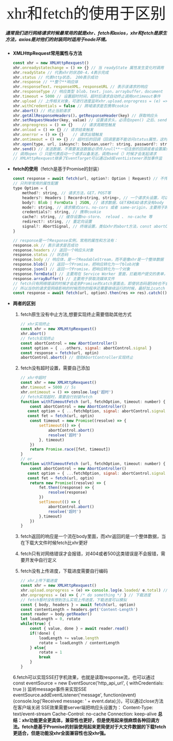 <center><font face="黑体" size=24 >xhr和fetch的使用于区别</font></center>

##### 通常我们进行网络请求时候最常用的就是xhr、fetch和axios，xhr和fetch是原生方法，axios是对他们的封装同时适用于node环境。

* **XMLHttpRequest常用属性与方法**

  ```javascript
  const xhr = new XMLHttpRexquest()
  xhr.onreadystatechange = () => {} // 当 readyState 属性发生变化时调用
  xhr.readyState // 代表xhr的状态0-4，4表示完成
  xhr.status // 代表http状态， 200表示成功
  xhr.response // **整个**响应体
  xhr.responseText，responseXML，responseURL // 表示该请求的响应
  xhr.responseType // 响应类型 blob，text，json，arraybuffer，document
  xhr.timeout = 5000 // 设置超时时间，超时后请求自动终止调用ontimeout事件
  xhr.upload // 上传相关对象，可进行进度监听xhr.upload.onprogress = (e) => console.log(e.loaded/ e.total)
  xhr.withCredentials = false // 跨域请求是否携带cookie
  xhr.abort() // 终止当前请求
  xhr.getAllResponseHeaders()，getResponseHeader(key) // 获取响应头
  xhr.setRequestHeader(key, value) // 设置请求头，必须在open() 之后、send() 之前调用
  xhr.onpreogress = () => {}	// 请求周期性触发
  xhr.onload = () => {}	// 请求结束触发
  xhr.onerror = () => {}	// 请求出错触发
  xhr.ontimeout = () => {} // 超时后的回调（回调里面不能访问status属性，这时readyState已变成4）
  xhr.open(type, url, isAsync?: boolean,user?: string, password?: string) // 初始化请求,请求类型必须是大写,user, password用于认证之类操作默认为null
  xhr.send() // 发送数据，不需要发送数据必须传入null**一切注册的回调或者设置属性尽量都要放在open和send之前**
  // 调用open（）只是代表启动一个请求以备发送，调用send（）时候才会发起请求
  // XMLHttpRexquest继承了EventTarget可以通过addEventListener添加事件监
  ```

* **fetch的使用**（fetch是基于Promise的封装）

  ```javascript
  const response = await fetch(url, option?: Option | Request) // 不传option默认是get请求，Request对象属性和Option类似
  // 只列举常用的属性配置 
  type Option = {
      method?: string, // 请求方法，GET，POST等
      headers?: Headers | Record<string, string>, // 一个请求头设置，可以是一个对象也可以是一个new Headers实例
      body?: Blob | FormData | JSON, // 请求数据，GET和HEAD请求没有body
      mode?: string, // 请求模式cors、no-cors 或者 same-origin，主要用于跨域这些
      credentials?: string, // 携带cookie 
      cache?: string, // 缓存设置no-store、 reload 、 no-cache 等   
      redirect?: string, // 重定向设置     
      signal?: AbortSignal, // 终端设置，类似xhr的abort方法，const abortControl = new AbortController()；option.signal = abortControl.signal, 调用abortControl.abort()就可以终止请求      
  }
  
  // response是一个Response实例，常用的属性和方法有：
  response.ok // 表示请求是否成功
  response.headers // 返回一个响应头对象
  response.status // 状态码
  response.body // 响应体，是一个ReadableStream，而不是像xhr是一个整体数据
  response.blob() // 返回一个Promise，把响应转化为一个blob对象
  response.json() // 返回一个Promise，把响应转化为一个对象
  response.formData() // 主要用在 Service Worker 里面，拦截用户提交的表单，修改某些数据以后，再提交给服务器
  response.arrayBuffer() // 主要用于获取流媒体文件
  // fetch只有网络错误的时候才会走到Promise的catch里面去，即使状态码是500也不会reject
  // 所以当你的请求受网络影响的时候而你的程序还需要继续运行的时候，最好加上catch
  const response = await fetch(url, option).then(res => res).catch(() => return '网络错误')
  ```

* **两者的区别**

  1. fetch原生没有中止方法,想要实现终止需要借助其他方式

     ```javascript
     // xhr实现终止
     const xhr = new XMLHttpRexquest()
     xhr.abort()
     // fetch实现终止
     const abortControl = new AbortController()
     const option = { ...others, signal: abortControl.signal }
     const response = fetch(url, optin)
     abortControl.abort() // 借助AbortController实现终止
     ```

  2. fetch没有超时设置，需要自己添加

     ```javascript
     // xhr中超时
     const xhr = new XMLHttpRexquest()
     xhr.timeout = 5000 // 5s
     xhr.ontimeout = () => consloe.log('超时')
     // fetch实现超时，需要自行封装fetch
     function withTimeoutFetch (url, fetchOption, timeout: number) {
         const abortControl = new AbortController()
     	const option = { ...fetchOption, signal: abortControl.signal }
     	const fet = fetch(url, optin) 
         const timeout = new Promise((resolve) => {
             setTimeout(() => {
                 abortControl.abort()
                 resolve('超时')
             }, timeout)
         })
         return Promise.race([fet, timeout])
     }
     // or
     function withTimeoutFetch (url, fetchOption, timeout: number) {
         const abortControl = new AbortController()
     	const option = { ...fetchOption, signal: abortControl.signal }
     	const fet = fetch(url, optin) 
         return new Promise((resolve) => {
             fet.then((response) => {
                 resolve(response)
             })
             setTimeout(() => {
                 abortControl.abort()
                 resolve('超时')
             },timeout)
         })
     }
     ```

  3. fetch返回的响应是一个流在body里面，而xhr返回的是一个整体数据，当在下载大文件时候fetch比xhr更好

  4. fetch只有对网络错误才会报错，对404或者500这类错误是不会报错，需要开发中自行定义

  5. fetch没有上传进度，下载进度需要自行编码
  
     ```javascript
     // xhr上传下载进度
     const xhr = new XMLHttpRexquest()
     xhr.upload.onprogress = (e) => console.log(e.loaded/ e.total) // 上传进度
     xhr.onprogress = (e) => { /* do something */ } // 下载进度
     // fetch暂时没有想到怎么实现上传进度，下载进度可以模拟
     const { body, headers } = await fetch(url, option)
     const contentLength = headers.get('Content-Length')
     const reader = body.getReader()
     let loadLength = 0, rotate
     while(true) {
         const { value, done } = await reader.read()
         if(!done) {
             loadLength += value.length
             rotate = loadLength / contentLength
         } else{
             rotate = 1
             break
         }
     }  
     ```
   6.fetch可以实现SSE打字机效果，也就是读取response流，也可以通过 const eventSource = new EventSource('http_api_url', { withCredentials: true }) 监听message事件来实现SSE
  eventSource.addEventListener('message', function(event) {console.log('Received message: ' + event.data);})，可以通过close方法在客户端关闭
  SSE效果需要server端把响应头设置为：
  Content-Type: text/event-stream
  Cache-Control: no-cache
  Connection: keep-alive
     **总结：xhr功能更全更具体，兼容性也更好，但是使用起来很麻烦各种回调方法。fetch是基于Promise的封装使用起来更简便对于大文件数据的下载fetch更适合，但是功能没xhr全面兼容性也没xhr强。**
